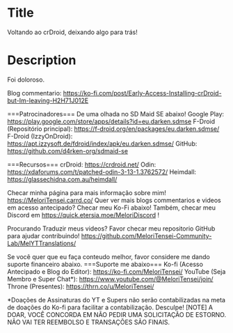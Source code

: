 # Title
Voltando ao crDroid, deixando algo para trás!

# Description
Foi doloroso.

Blog commentario: https://ko-fi.com/post/Early-Access-Installing-crDroid-but-Im-leaving-H2H71J012E

===Patrocinadores===
De uma olhada no SD Maid SE abaixo!
Google Play: https://play.google.com/store/apps/details?id=eu.darken.sdmse
F-Droid (Repositório principal): https://f-droid.org/en/packages/eu.darken.sdmse/
F-Droid (IzzyOnDroid): https://apt.izzysoft.de/fdroid/index/apk/eu.darken.sdmse/
GitHub: https://github.com/d4rken-org/sdmaid-se

===Recursos===
crDroid: https://crdroid.net/
Odin: https://xdaforums.com/t/patched-odin-3-13-1.3762572/
Heimdall: https://glassechidna.com.au/heimdall/

Checar minha página para mais informação sobre mim! https://MeloriTensei.carrd.co/
Quer ver mais blogs commentarios e videos em acesso antecipado? Checar meu Ko-Fi abaixo!
Também, checar meu Discord em https://quick.etersia.moe/MeloriDiscord !

Procurando Traduzir meus videos? Favor checar meu repositorio GitHub para ajudar contribuindo!
https://github.com/MeloriTensei-Community-Lab/MelYTTranslations/

Se você quer que eu faça conteudo melhor, favor considere me dando suporte financeiro abaixo.
===Suporte me abaixo===
Ko-fi (Acesso Antecipado e Blog do Editor): https://ko-fi.com/MeloriTensei/
YouTube (Seja Membro e Super Chat*): https://www.youtube.com/@MeloriTensei/join/
Throne (Presentes): https://thrn.co/u/MeloriTensei/

*Doações de Assinaturas do YT e Supers não serão contabilizadas na meta de doações do Ko-fi para facilitar a contabilização. Desculpe!
[NOTE]
A DOAR, VOCÊ CONCORDA EM NÃO PEDIR UMA SOLICITAÇÃO DE ESTORNO. NÃO VAI TER REEMBOLSO E TRANSAÇÕES SÃO FINAIS.